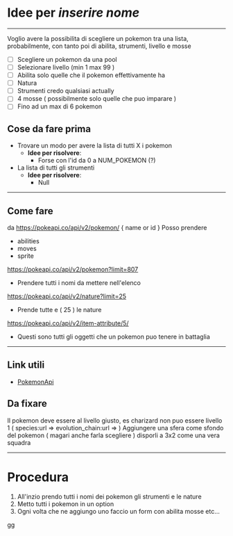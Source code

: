 # Idee per *inserire nome* 
---

Voglio avere la possibilita di scegliere un pokemon
tra una lista, probabilmente, con tanto poi di abilita,
strumenti, livello e mosse

* [ ]  Scegliere un pokemon da una pool
* [ ]  Selezionare livello (min 1 max 99 )
* [ ]  Abilita solo quelle che il pokemon effettivamente ha
* [ ]  Natura
* [ ]  Strumenti credo qualsiasi actually 
* [ ]  4 mosse ( possibilmente solo quelle che puo imparare )
* [ ]  Fino ad un max di 6 pokemon

## Cose da fare prima
* Trovare un modo per avere la lista di tutti X i pokemon
  * **Idee per risolvere**:
    * Forse con l'id da 0 a NUM_POKEMON (?)
* La lista di tutti gli strumenti
  * **Idee per risolvere**: 
    * Null 

---
## Come fare
da https://pokeapi.co/api/v2/pokemon/ { name or id }
Posso prendere 
* abilities
* moves
* sprite

https://pokeapi.co/api/v2/pokemon?limit=807 
* Prendere tutti i nomi da mettere nell'elenco

https://pokeapi.co/api/v2/nature?limit=25
* Prende tutte e ( 25 ) le nature

https://pokeapi.co/api/v2/item-attribute/5/
* Questi sono tutti gli oggetti che un pokemon puo tenere in battaglia

---
## Link utili 
* [PokemonApi](https://pokeapi.co/, "Pokemon Api")

## Da fixare 
Il pokemon deve essere al livello giusto, es charizard non puo essere livello 1
( species:url =>  evolution_chain:url => )
Aggiungere una sfera come sfondo del pokemon ( magari anche farla scegliere )
disporli a 3x2 come una vera squadra
 
--- 
# Procedura
1. All'inzio prendo tutti i nomi dei pokemon gli strumenti e le nature
2. Metto tutti i pokemon in un option
3. Ogni volta che ne aggiungo uno faccio un form con abilita mosse etc...

gg